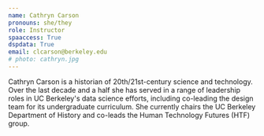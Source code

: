 ```yaml
---
name: Cathryn Carson
pronouns: she/they
role: Instructor
spaaccess: True
dspdata: True
email: clcarson@berkeley.edu
# photo: cathryn.jpg
---
```

Cathryn Carson is a historian of 20th/21st-century science and technology. Over the last decade and a half she has served in a range of leadership roles in UC Berkeley's data science efforts, including co-leading the design team for its undergraduate curriculum. She currently chairs the UC Berkeley Department of History and co-leads the Human Technology Futures (HTF) group.